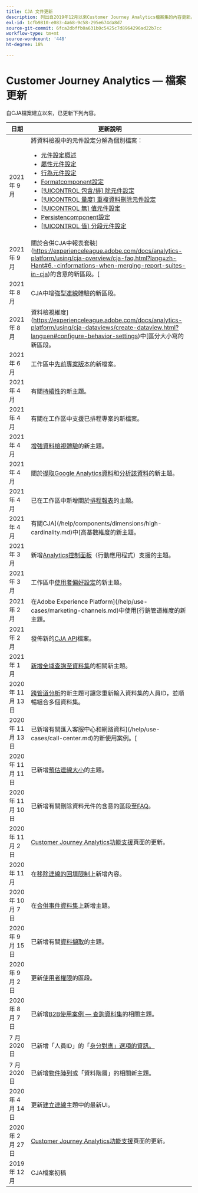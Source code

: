 ```yaml
---
title: CJA 文件更新
description: 列出自2019年12月以來Customer Journey Analytics檔案集的內容更新。
exl-id: 1cfb9810-e083-4a68-9c58-295e674da8d7
source-git-commit: 6fca2dbffb0a631b0c5425c7d8964296ad22b7cc
workflow-type: tm+mt
source-wordcount: '448'
ht-degree: 18%

---
```


# Customer Journey Analytics — 檔案更新

自CJA檔案建立以來，已更新下列內容。

| 日期 | 更新說明 |
| --- | --- |
| 2021 年 9 月 | 將資料檢視中的元件設定分解為個別檔案：<ul><li>[ 元件設定概述](/help/data-views/component-settings/overview.md)</li><li>[ 屬性元件設定](/help/data-views/component-settings/attribution.md)</li><li>[ 行為元件設定](/help/data-views/component-settings/behavior.md)</li><li>[ Formatcomponent設定](/help/data-views/component-settings/format.md)</li><li>[[!UICONTROL 包含/排] 除元件設定](/help/data-views/component-settings/include-exclude-values.md)</li><li>[[!UICONTROL 量度] 重複資料刪除元件設定](/help/data-views/component-settings/metric-deduplication.md)</li><li>[[!UICONTROL 無] 值元件設定](/help/data-views/component-settings/no-value-options.md)</li><li>[ Persistencomponent設定](/help/data-views/component-settings/persistence.md)</li><li>[[!UICONTROL 值] 分段元件設定](/help/data-views/component-settings/value-bucketing.md)</li></ul> |
| 2021 年 9 月 | 關於合併CJA中報表套裝](https://experienceleague.adobe.com/docs/analytics-platform/using/cja-overview/cja-faq.html?lang=zh-Hant#6.-cinformations-when-merging-report-suites-in-cja)的含意的新區段。[ |
| 2021 年 8 月 | CJA中增強型[連線](https://experienceleague.adobe.com/docs/analytics-platform/using/cja-connections/manage-connections.html?lang=zh-Hant)體驗的新區段。 |
| 2021 年 8 月 | 資料檢視維度](https://experienceleague.adobe.com/docs/analytics-platform/using/cja-dataviews/create-dataview.html?lang=en#configure-behavior-settings)中[區分大小寫的新區段。 |
| 2021 年 6 月 | 工作區中[先前專案版本](https://experienceleague.adobe.com/docs/analytics-platform/using/cja-workspace/build-workspace-project/save-projects.html?lang=en#previous-version)的新檔案。 |
| 2021 年 4 月 | 有關[持續性](data-views/component-settings/persistence.md)的新主題。 |
| 2021 年 4 月 | 有關在工作區中支援已排程專案的新檔案。 |
| 2021 年 4 月 | [增強資料檢視體驗](/help/data-views/data-views.md)的新主題。 |
| 2021 年 4 月 | 關於[擷取Google Analytics資料](/help/use-cases/ga-to-cja.md)和[分析該資料](/help/use-cases/ga-to-cja-reporting.md)的新主題。 |
| 2021 年 4 月 | 已在工作區中新增關於[排程報表](/help/analysis-workspace/curate-share/t-schedule-report.md)的主題。 |
| 2021 年 4 月 | 有關CJA](/help/components/dimensions/high-cardinality.md)中[高基數維度的新主題。 |
| 2021 年 3 月 | 新增[Analytics控制面板](/help/mobile-app/home.md)（行動應用程式）支援的主題。 |
| 2021 年 3 月 | 工作區中[使用者偏好設定](/help/analysis-workspace/user-preferences.md)的新主題。 |
| 2021 年 2 月 | 在Adobe Experience Platform](/help/use-cases/marketing-channels.md)中使用[行銷管道維度的新主題。 |
| 2021 年 2 月 | 發佈新的[CJA API](https://www.adobe.io/cja-apis/docs/)檔案。 |
| 2021 年 1 月 | [新增全域查詢至資料集](/help/use-cases/global-lookups.md)的相關新主題。 |
| 2020 年 11 月 13 日 | [跨管道分析](/help/connections/cca/overview.md)的新主題可讓您重新輸入資料集的人員ID，並順暢組合多個資料集。 |
| 2020 年 11 月 13 日 | 已新增有關匯入客服中心和網路資料](/help/use-cases/call-center.md)的新使用案例。[ |
| 2020 年 11 月 11 日 | 已新增[預估連線大小](/help/connections/estimate-connection-size.md)的主題。 |
| 2020 年 11 月 10 日 | 已新增有關刪除資料元件的含意的區段至[FAQ](/help/getting-started/cja-faq.md)。 |
| 2020 年 11 月 2 日 | [Customer Journey Analytics功能支援](/help/getting-started/cja-aa.md)頁面的更新。 |
| 2020 年 11 月 | 在[移除連線的回填限制](https://experienceleague.adobe.com/docs/analytics-platform/using/cja-connections/create-connection.html?lang=en#backfill-historical-data)上新增內容。 |
| 2020 年 10 月 7 日 | 在[合併事件資料集](/help/connections/combined-dataset.md)上新增主題。 |
| 2020 年 9 月 15 日 | 已新增有關[資料擷取](/help/use-cases/data-ingestion.md)的主題。 |
| 2020 年 9 月 2 日 | 更新[使用者權限](https://experienceleague.adobe.com/docs/analytics-platform/using/cja-overview/cja-overview.html?lang=en)的區段。 |
| 2020 年 8 月 7 日 | 已新增[B2B使用案例 — 查詢資料集](/help/use-cases/b2b.md)的相關主題。 |
| 7 月 2020 日 | 已新增「人員ID」的「[身分對應」選項的資訊。](https://experienceleague.adobe.com/docs/analytics-platform/using/cja-connections/create-connection.html?lang=zh-Hant) |
| 7 月 2020 日 | 已新增[物件陣列](/help/use-cases/object-arrays.md)或「資料階層」的相關新主題。 |
| 2020 年 4 月 14 日 | 更新[建立連線](/help/connections/create-connection.md)主題中的最新UI。 |
| 2020 年 2 月 27 日 | [Customer Journey Analytics功能支援](/help/getting-started/cja-aa.md)頁面的更新。 |
| 2019 年 12 月  | CJA檔案初稿 |
